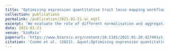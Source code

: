 ```yaml
---
title: "Optimising expression quantitative trait locus mapping workflows for single-cell studies"
collection: publications
permalink: /publication/2021-01-21-sc_eqtl
excerpt: 'We evaluate the role of different normalisation and aggregation strategies, covariate adjustments techniques, and multiple testing correction methods to optimise adaptation of standard (bulk) eQTL methods to single-cell data'
date: 2021-01-21
venue: 'bioRxiv'
paperurl: 'https://www.biorxiv.org/content/10.1101/2021.01.20.427401v1'
citation: 'Cuomo et al. (2021). &quot;Optimising expression quantitative trait locus mapping workflows for single-cell studies.&quot; <i>bioRxiv</i>.'
---
```

